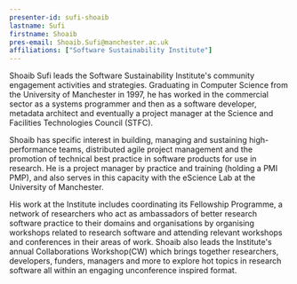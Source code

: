 ```yaml
---
presenter-id: sufi-shoaib
lastname: Sufi
firstname: Shoaib
pres-email: Shoaib.Sufi@manchester.ac.uk
affiliations: ["Software Sustainability Institute"]
---
```

Shoaib Sufi leads the Software
Sustainability Institute's community engagement activities and
strategies. Graduating in Computer Science from the University of
Manchester in 1997, he has worked in the commercial sector as a
systems programmer and then as a software developer, metadata
architect and eventually a project manager at the Science and
Facilities Technologies Council (STFC).
 
Shoaib has specific interest in building, managing and sustaining
high-performance teams, distributed agile project management and the
promotion of technical best practice in software products for use in
research. He is a project manager by practice and training (holding a
PMI PMP), and also serves in this capacity with the eScience Lab at
the University of Manchester.
 
His work at the Institute includes coordinating its Fellowship
Programme, a network of researchers who act as ambassadors of better
research software practice to their domains and organisations by
organising workshops related to research software and attending
relevant workshops and conferences in their areas of work. Shoaib also
leads the Institute's annual Collaborations Workshop(CW) which brings
together researchers, developers, funders, managers and more to
explore hot topics in research software all within an engaging
unconference inspired format.


